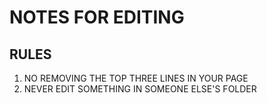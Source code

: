 # NOTES FOR EDITING
## RULES
1. NO REMOVING THE TOP THREE LINES IN YOUR PAGE
2. NEVER EDIT SOMETHING IN SOMEONE ELSE'S FOLDER
